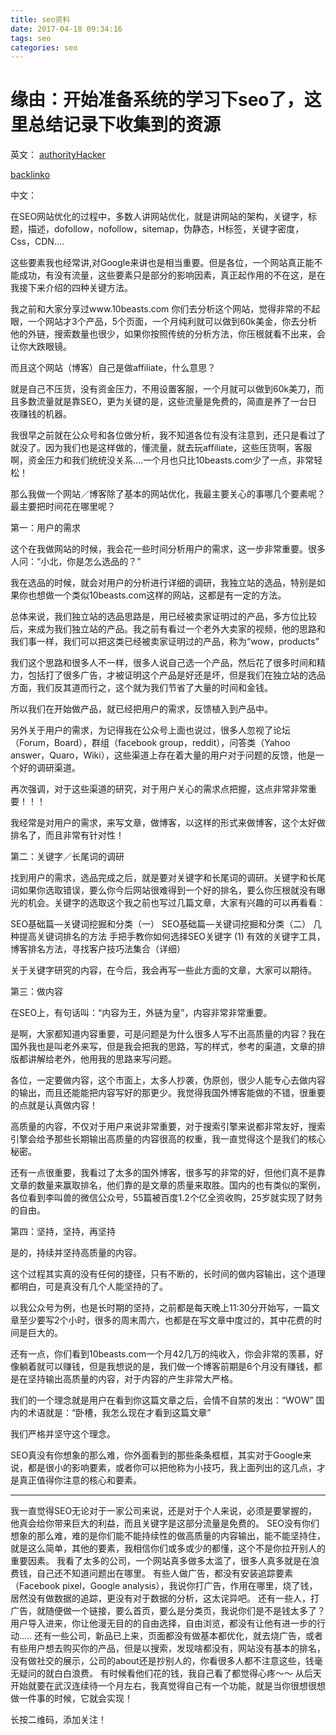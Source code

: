 ```yaml
---
title: seo资料
date: 2017-04-18 09:34:16
tags: seo
categories: seo
---
```


# 缘由：开始准备系统的学习下seo了，这里总结记录下收集到的资源

<!--more-->

英文：
[authorityHacker](https://www.authorityhacker.com/)

[backlinko](http://backlinko.com/blog)

中文：


在SEO网站优化的过程中，多数人讲网站优化，就是讲网站的架构，关键字，标题，描述，dofollow，nofollow，sitemap，伪静态，H标签，关键字密度，Css，CDN....

这些要素我也经常讲,对Google来讲也是相当重要。但是各位，一个网站真正能不能成功，有没有流量，这些要素只是部分的影响因素，真正起作用的不在这，是在我接下来介绍的四种关键方法。

我之前和大家分享过www.10beasts.com 你们去分析这个网站，觉得非常的不起眼，一个网站才3个产品，5个页面，一个月纯利就可以做到60k美金，你去分析他的外链，搜索数量也很少，如果你按照传统的分析方法，你压根就看不出来，会让你大跌眼镜。

而且这个网站（博客）自己是做affiliate，什么意思？

就是自己不压货，没有资金压力，不用设置客服，一个月就可以做到60k美刀，而且多数流量就是靠SEO，更为关键的是，这些流量是免费的，简直是养了一台日夜赚钱的机器。

我很早之前就在公众号和各位做分析，我不知道各位有没有注意到，还只是看过了就没了。因为我们也是这样做的，懂流量，就去玩affiliate，这些压货啊，客服啊，资金压力和我们统统没关系....一个月也只比10beasts.com少了一点，非常轻松！

那么我做一个网站／博客除了基本的网站优化，我最主要关心的事哪几个要素呢？最主要把时间花在哪里呢？

第一：用户的需求

这个在我做网站的时候，我会花一些时间分析用户的需求，这一步非常重要。很多人问：“小北，你是怎么选品的？”

我在选品的时候，就会对用户的分析进行详细的调研，我独立站的选品，特别是如果你也想做一个类似10beasts.com这样的网站，这都是有一定的方法。

总体来说，我们独立站的选品思路是，用已经被卖家证明过的产品，多方位比较后，来成为我们独立站的产品。我之前有看过一个老外大卖家的视频，他的思路和我们事一样，我们可以把这类已经被卖家证明过的产品，称为“wow，products”

我们这个思路和很多人不一样，很多人说自己选一个产品，然后花了很多时间和精力，包括打了很多广告，才被证明这个产品是好还是坏，但是我们在独立站的选品方面，我们反其道而行之，这个就为我们节省了大量的时间和金钱。

所以我们在开始做产品，就已经把用户的需求，反馈植入到产品中。

另外关于用户的需求，为记得我在公众号上面也说过，很多人忽视了论坛（Forum，Board），群组（facebook group，reddit），问答类（Yahoo answer，Quaro，Wiki），这些渠道上存在着大量的用户对于问题的反馈，他是一个好的调研渠道。

再次强调，对于这些渠道的研究，对于用户关心的需求点把握，这点非常非常重要！！！

我经常是对用户的需求，来写文章，做博客，以这样的形式来做博客，这个太好做排名了，而且非常有针对性！



第二：关键字／长尾词的调研

找到用户的需求，选品完成之后，就是要对关键字和长尾词的调研。关键字和长尾词如果你选取错误，要么你今后网站很难得到一个好的排名，要么你压根就没有曝光的机会。关键字的选取这个我之前也写过几篇文章，大家有兴趣的可以再看看：

SEO基础篇—关键词挖掘和分类（一）
SEO基础篇—关键词挖掘和分类（二）
几种提高关键词排名的方法
手把手教你如何选择SEO关键字 (1)
有效的关键字工具，博客排名方法，寻找客户技巧法集合（详细）

关于关键字研究的内容，在今后，我会再写一些此方面的文章，大家可以期待。

第三：做内容

在SEO上，有句话叫：“内容为王，外链为皇”，内容非常非常重要。

是啊，大家都知道内容重要，可是问题是为什么很多人写不出高质量的内容？我在国外我也是叫老外来写，但是我会把我的思路，写的样式，参考的渠道，文章的排版都讲解给老外，他用我的思路来写问题。

各位，一定要做内容，这个市面上，太多人抄袭，伪原创，很少人能专心去做内容的输出，而且还能能把内容写好的那更少。我觉得我国外博客能做的不错，很重要的点就是认真做内容！

高质量的内容，不仅对于用户来说非常重要，对于搜索引擎来说都非常友好，搜索引擎会给予那些长期输出高质量的内容很高的权重，我一直觉得这个是我们的核心秘密。

还有一点很重要，我看过了太多的国外博客，很多写的非常的好，但他们真不是靠文章的数量来赢取排名，他们靠的是文章的质量来取胜。国内的也有类似的案例，各位看到李叫兽的微信公众号，55篇被百度1.2个亿全资收购，25岁就实现了财务的自由。

第四：坚持，坚持，再坚持

是的，持续并坚持高质量的内容。

这个过程其实真的没有任何的捷径，只有不断的，长时间的做内容输出，这个道理都明白，可是真没有几个人能坚持的了。

以我公众号为例，也是长时期的坚持，之前都是每天晚上11:30分开始写，一篇文章至少要写2个小时，很多的周末周六，也都是在写文章中度过的，其中花费的时间是巨大的。

还有一点，你们看到10beasts.com一个月42几万的纯收入，你会非常的羡慕，好像躺着就可以赚钱，但是我想说的是，我们做一个博客前期是6个月没有赚钱，都是在坚持输出高质量的内容，对于内容的产生非常大严格。

我们的一个理念就是用户在看到你这篇文章之后，会情不自禁的发出：“WOW” 国内的术语就是：“卧槽，我怎么现在才看到这篇文章”

我们严格并坚守这个理念。

SEO真没有你想象的那么难，你外面看到的那些条条框框，其实对于Google来说，都是很小的影响要素，或者你可以把他称为小技巧，我上面列出的这几点，才是真正值得你注意的核心和要素。


--------------------------------------------------------------------------------
我一直觉得SEO无论对于一家公司来说，还是对于个人来说，必须是要掌握的，他真会给你带来巨大的利益，而且关键字是这部分流量是免费的。
SEO没有你们想象的那么难，难的是你们能不能持续性的做高质量的内容输出，能不能坚持住，就是这么简单，其他的要素，我相信你们或多或少的都懂，这个不是你拉开别人的重要因素。
我看了太多的公司，一个网站真多做多太滥了，很多人真多就是在浪费钱，自己还不知道问题出在哪里。
有些人做广告，都没有安装追踪要素（Facebook pixel，Google analysis），我说你打广告，作用在哪里，烧了钱，居然没有做数据的追踪，更没有对于数据的分析，这太诧异吧。
还有一些人，打广告，就随便做一个链接，要么首页，要么是分类页，我说你们是不是钱太多了？用户导入进来，你让他漫无目的的自由选择，自由浏览，都没有让他有进一步的行动.....
还有一些公司，新品已上来，页面都没有做基本都优化，就去烧广告，或者有些用户想去购买你的产品，但是以搜索，发现啥都没有，网站没有基本的排名，没有做社交的展示，公司的about还是抄别人的，你看很多人都不注意这些，钱毫无疑问的就白白浪费。
有时候看他们花的钱，我自己看了都觉得心疼～～
从后天开始就要在武汉连续待一个月左右，我真觉得自己有一个功能，就是当你很想很想做一件事的时候，它就会实现！


长按二维码，添加关注！

